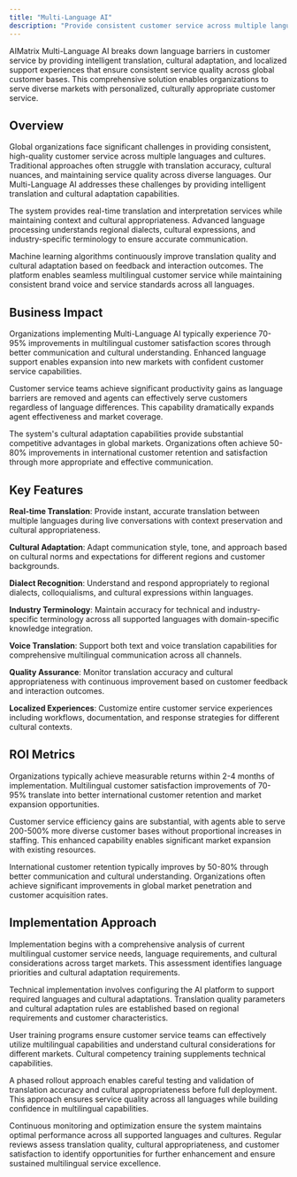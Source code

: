 ```yaml
---
title: "Multi-Language AI"
description: "Provide consistent customer service across multiple languages with AI-powered translation, cultural adaptation, and localized support experiences."
---
```


AIMatrix Multi-Language AI breaks down language barriers in customer service by providing intelligent translation, cultural adaptation, and localized support experiences that ensure consistent service quality across global customer bases. This comprehensive solution enables organizations to serve diverse markets with personalized, culturally appropriate customer service.

## Overview

Global organizations face significant challenges in providing consistent, high-quality customer service across multiple languages and cultures. Traditional approaches often struggle with translation accuracy, cultural nuances, and maintaining service quality across diverse languages. Our Multi-Language AI addresses these challenges by providing intelligent translation and cultural adaptation capabilities.

The system provides real-time translation and interpretation services while maintaining context and cultural appropriateness. Advanced language processing understands regional dialects, cultural expressions, and industry-specific terminology to ensure accurate communication.

Machine learning algorithms continuously improve translation quality and cultural adaptation based on feedback and interaction outcomes. The platform enables seamless multilingual customer service while maintaining consistent brand voice and service standards across all languages.

## Business Impact

Organizations implementing Multi-Language AI typically experience 70-95% improvements in multilingual customer satisfaction scores through better communication and cultural understanding. Enhanced language support enables expansion into new markets with confident customer service capabilities.

Customer service teams achieve significant productivity gains as language barriers are removed and agents can effectively serve customers regardless of language differences. This capability dramatically expands agent effectiveness and market coverage.

The system's cultural adaptation capabilities provide substantial competitive advantages in global markets. Organizations often achieve 50-80% improvements in international customer retention and satisfaction through more appropriate and effective communication.

## Key Features

**Real-time Translation**: Provide instant, accurate translation between multiple languages during live conversations with context preservation and cultural appropriateness.

**Cultural Adaptation**: Adapt communication style, tone, and approach based on cultural norms and expectations for different regions and customer backgrounds.

**Dialect Recognition**: Understand and respond appropriately to regional dialects, colloquialisms, and cultural expressions within languages.

**Industry Terminology**: Maintain accuracy for technical and industry-specific terminology across all supported languages with domain-specific knowledge integration.

**Voice Translation**: Support both text and voice translation capabilities for comprehensive multilingual communication across all channels.

**Quality Assurance**: Monitor translation accuracy and cultural appropriateness with continuous improvement based on customer feedback and interaction outcomes.

**Localized Experiences**: Customize entire customer service experiences including workflows, documentation, and response strategies for different cultural contexts.

## ROI Metrics

Organizations typically achieve measurable returns within 2-4 months of implementation. Multilingual customer satisfaction improvements of 70-95% translate into better international customer retention and market expansion opportunities.

Customer service efficiency gains are substantial, with agents able to serve 200-500% more diverse customer bases without proportional increases in staffing. This enhanced capability enables significant market expansion with existing resources.

International customer retention typically improves by 50-80% through better communication and cultural understanding. Organizations often achieve significant improvements in global market penetration and customer acquisition rates.

## Implementation Approach

Implementation begins with a comprehensive analysis of current multilingual customer service needs, language requirements, and cultural considerations across target markets. This assessment identifies language priorities and cultural adaptation requirements.

Technical implementation involves configuring the AI platform to support required languages and cultural adaptations. Translation quality parameters and cultural adaptation rules are established based on regional requirements and customer characteristics.

User training programs ensure customer service teams can effectively utilize multilingual capabilities and understand cultural considerations for different markets. Cultural competency training supplements technical capabilities.

A phased rollout approach enables careful testing and validation of translation accuracy and cultural appropriateness before full deployment. This approach ensures service quality across all languages while building confidence in multilingual capabilities.

Continuous monitoring and optimization ensure the system maintains optimal performance across all supported languages and cultures. Regular reviews assess translation quality, cultural appropriateness, and customer satisfaction to identify opportunities for further enhancement and ensure sustained multilingual service excellence.